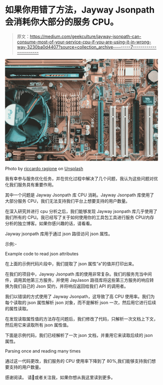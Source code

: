 # 如果你用错了方法，Jayway Jsonpath 会消耗你大部分的服务 CPU。

> 原文：<https://medium.com/geekculture/jayway-jsonpath-can-consume-most-of-your-service-cpu-if-you-are-using-it-in-wrong-way-3230ba0d4407?source=collection_archive---------7----------------------->

![](img/fdb32e67794318214c484a1ab65d234f.png)

Photo by [riccardo ragione](https://unsplash.com/@rreason?utm_source=unsplash&utm_medium=referral&utm_content=creditCopyText) on [Unsplash](https://unsplash.com/s/photos/cpu?utm_source=unsplash&utm_medium=referral&utm_content=creditCopyText)

我有幸参与服务优化任务，并在优化过程中解决了几个问题，我认为这些问题对优化我们服务具有重要作用。

其中一个问题是 Jayway Jsonpath 库 CPU 消耗。Jayway Jsonpath 库使用了大部分服务 CPU，我们无法支持我们平台上想要支持的用户数量。

在深入研究并进行 cpu 分析之后，我们能够发现 Jayway jsonpath 库几乎使用了我们所有的 CPU。我已经写了关于如何使用你的工具包工具进行服务 CPU/内存分析的独立博客。如果你感兴趣的话，请看看。

Jayway jsonpath 库用于通过 json 路径访问 json 属性。

示例:-

Example code to read json attributes

在上面的示例代码片段中，我们提取了 json 属性“a”的值并打印出来。

在我们的项目中，Jayway Jsonpath 库的使用非常复杂。我们的服务充当中间件，调用其他第三方服务，并使用 JayJason 路径库将这些第三方服务的响应转换为我们自己的 Json 契约，并将响应返回给我们 API 的调用者。

我们以错误的方式使用了 Jayway Jsonpath，这导致了高 CPU 使用率。我们为每个读取的 json 属性解析 json 对象，而不是解析 json 一次，然后用它进行后续的属性读取。

在发现读取属性值的方法存在问题后，我们修改了代码，只解析一次文档上下文，然后用它来读取所有 json 属性值。

下面是示例代码，我们已经解析了一次 json 文档，并重用它来读取后续的 json 属性。

Parsing once and reading many times

通过这一代码更改，我们服务的 CPU 使用率下降到了 80%,我们能够支持我们想要支持的用户数量。

感谢阅读。
请👏或者关注我，如果你想从我这里读到更多。
